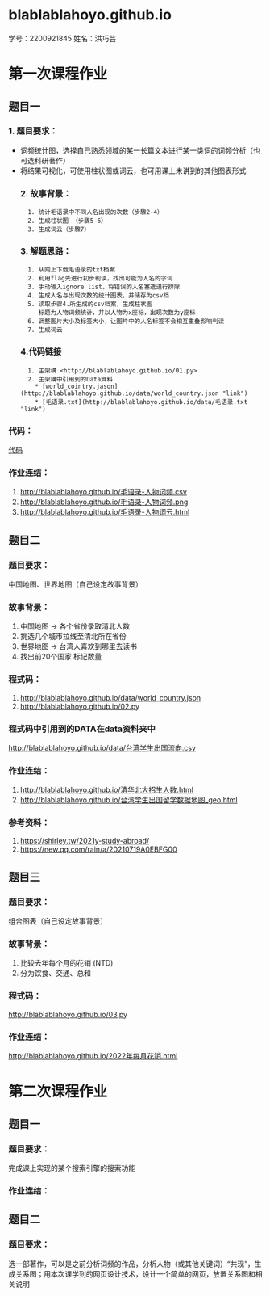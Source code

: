 # blablablahoyo.github.io

学号：2200921845
姓名：洪巧芸

# 第一次课程作业
## 题目一
### 1. 题目要求：
* 词频统计图，选择自己熟悉领域的某一长篇文本进行某一类词的词频分析（也可选科研著作）
* 将结果可视化，可使用柱状图或词云，也可用课上未讲到的其他图表形式
  ### 2. 故事背景：
        1. 统计毛语录中不同人名出现的次数（步驟2-4）
        2. 生成柱状图 （步驟5-6）
        3. 生成词云（步驟7）
  ### 3. 解题思路：
        1. 从网上下载毛语录的txt档案
        2. 利用flag先进行初步判读，找出可能为人名的字词
        3. 手动输入ignore list，将错误的人名塞选进行排除
        4. 生成人名与出现次数的统计图表，并储存为csv档
        5. 读取步骤4.所生成的csv档案，生成柱状图
           标题为人物词频统计，并以人物为x座标，出现次数为y座标
        6. 调整图片大小及标签大小，让图片中的人名标签不会相互重叠影响判读
        7. 生成词云
  ### 4.代码链接
        1. 主架構 <http://blablablahoyo.github.io/01.py>
        2. 主架構中引用到的Data資料
          * [world_cointry.jason](http://blablablahoyo.github.io/data/world_country.json "link")
          * [毛语录.txt](http://blablablahoyo.github.io/data/毛语录.txt "link")

### 代码：
[代码](http://blablablahoyo.github.io/01.py "link")

### 作业连结：
1. http://blablablahoyo.github.io/毛语录-人物词频.csv
2. http://blablablahoyo.github.io/毛语录-人物词频.png
3. http://blablablahoyo.github.io/毛语录-人物词云.html

## 题目二
### 题目要求：
中国地图、世界地图（自己设定故事背景）

### 故事背景：
1. 中国地图 -> 各个省份录取清北人数
2. 挑选几个城市拉线至清北所在省份
3. 世界地图 -> 台湾人喜欢到哪里去读书
4. 找出前20个国家 标记数量

### 程式码：
1. http://blablablahoyo.github.io/data/world_country.json
2. http://blablablahoyo.github.io/02.py

### 程式码中引用到的DATA在data资料夹中
http://blablablahoyo.github.io/data/台湾学生出国流向.csv

### 作业连结：
1. http://blablablahoyo.github.io/清华北大招生人数.html
2. http://blablablahoyo.github.io/台湾学生出国留学数据地图_geo.html

### 参考资料：
1. https://shirley.tw/2021y-study-abroad/
2. https://new.qq.com/rain/a/20210719A0EBFG00

## 题目三
### 题目要求：
组合图表（自己设定故事背景）

### 故事背景：
1. 比较去年每个月的花销 (NTD)
2. 分为饮食、交通、总和

### 程式码：
http://blablablahoyo.github.io/03.py
### 作业连结：
http://blablablahoyo.github.io/2022年每月花销.html

# 第二次课程作业
## 题目一
### 题目要求：
完成课上实现的某个搜索引擎的搜索功能
### 作业连结：

## 题目二
### 题目要求：
选一部著作，可以是之前分析词频的作品，分析人物（或其他关键词）“共现”，生成关系图；用本次课学到的网页设计技术，设计一个简单的网页，放置关系图和相关说明
